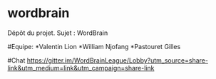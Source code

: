 # wordbrain
Dépôt du projet. Sujet : WordBrain




#Equipe:
*Valentin Lion
*William Njofang
*Pastouret Gilles


#Chat
https://gitter.im/WordBrainLeague/Lobby?utm_source=share-link&utm_medium=link&utm_campaign=share-link